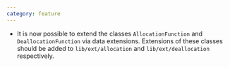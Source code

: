 ```yaml
---
category: feature
---
```

* It is now possible to extend the classes `AllocationFunction` and `DeallocationFunction` via data extensions. Extensions of these classes should be added to `lib/ext/allocation` and `lib/ext/deallocation` respectively.